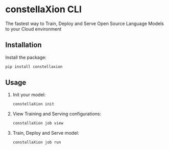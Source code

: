 # constellaXion CLI

The fastest way to Train, Deploy and Serve Open Source Language Models to your Cloud environment

## Installation

Install the package:

```sh
pip install constellaxion
```


## Usage
1. Init your model:

    ```sh
    constellaXion init
    ```

2. View Training and Serving configurations:

    ```sh
    constallaXion job view
    ```

3. Train, Deploy and Serve model:

    ```sh
    constallaXion job run
    ```

